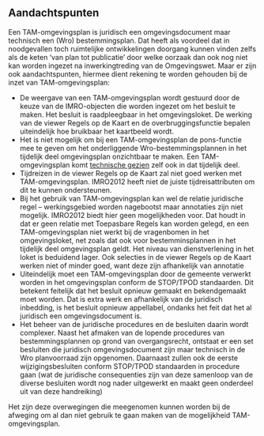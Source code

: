 ## Aandachtspunten 

Een TAM-omgevingsplan is juridisch een omgevingsdocument maar technisch een (Wro) bestemmingsplan. Dat heeft als voordeel dat in noodgevallen toch ruimtelijke ontwikkelingen doorgang kunnen vinden zelfs als de keten ‘van plan tot publicatie’ door welke oorzaak dan ook nog niet kan worden ingezet na inwerkingtreding van de Omgevingswet. Maar er zijn ook aandachtspunten, hiermee dient rekening te worden gehouden bij de inzet van TAM-omgevingsplan: 


- De weergave van een TAM-omgevingsplan wordt gestuurd door de keuze van de IMRO-objecten die worden ingezet om het besluit te maken. Het besluit is raadpleegbaar in het omgevingsloket. De werking van de viewer Regels op de Kaart en de overbruggingsfunctie bepalen uiteindelijk hoe bruikbaar het kaartbeeld wordt.
- Het is niet mogelijk om bij een TAM-omgevingsplan de pons-functie mee te geven om het onderliggende Wro-bestemmingsplannen in het tijdelijk deel omgevingsplan onzichtbaar te maken. Een TAM-omgevingsplan komt <u>technische gezien</u> zelf ook in dat tijdelijk deel.
- Tijdreizen in de viewer Regels op de Kaart zal niet goed werken met TAM-omgevingsplan. IMRO2012 heeft niet de juiste tijdreisattributen om dit te kunnen ondersteunen.
- Bij het gebruik van TAM-omgevingsplan kan wel de relatie juridische regel – werkingsgebied worden nagebootst maar annotaties zijn niet mogelijk. IMRO2012 biedt hier geen mogelijkheden voor. Dat houdt in dat er geen relatie met Toepasbare Regels kan worden gelegd, en een TAM-omgevingsplan niet werkt bij de vragenbomen in het omgevingsloket, net zoals dat ook voor bestemminsplannen in het tijdelijk deel omgevingsplan geldt. Het niveau van dienstverlening in het loket is beduidend lager. Ook selecties in de viewer Regels op de Kaart werken niet of minder goed, want deze zijn afhankelijk van annotatie
- Uiteindelijk moet een TAM-omgevingsplan door de gemeente verwerkt worden in het omgevingsplan conform de STOP/TPOD standaarden. Dit betekent feitelijk dat het besluit opnieuw gemaakt en bekendgemaakt moet worden. Dat is extra werk en afhankelijk van de juridisch inbedding, is het besluit opnieuw appellabel, ondanks het feit dat het al juridisch een omgevingsdocument is.
- Het beheer van de juridische procedures en de besluiten daarin wordt complexer. Naast het afmaken van de lopende procedures van bestemmingsplannen op grond van overgangsrecht, ontstaat er een set besluiten die juridisch omgevingsdocument zijn maar technisch in de Wro planvoorraad zijn opgenomen. Daarnaast zullen ook de eerste wijzigingsbesluiten conform STOP/TPOD standaarden in procedure gaan (wat de juridische consequenties zijn van deze samenloop van de diverse besluiten wordt nog nader uitgewerkt en maakt geen onderdeel uit van deze handreiking)

Het zijn deze overwegingen die meegenomen kunnen worden bij de afweging om al dan niet gebruik te gaan maken van de mogelijkheid TAM-omgevingsplan.

